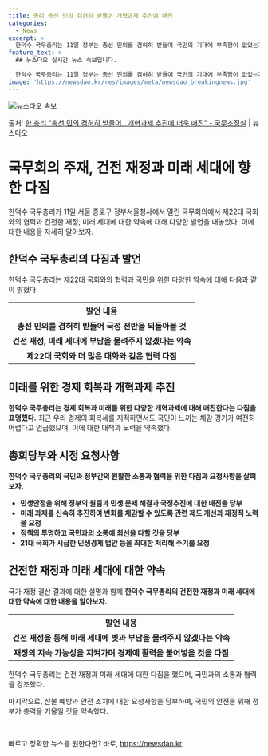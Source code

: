```yaml
---
title: 총리 총선 민의 겸허히 받들어 개혁과제 추진에 매진
categories:
  - News
excerpt: >
  한덕수 국무총리는 11일 정부는 총선 민의를 겸허히 받들어 국민의 기대에 부족함이 없었는지 국정 전반을 되돌…
feature_text: >
  ## 뉴스다오 실시간 뉴스 속보입니다.

  한덕수 국무총리는 11일 정부는 총선 민의를 겸허히 받들어 국민의 기대에 부족함이 없었는지 국정 전반을 되돌…
image: 'https://newsdao.kr/res/images/meta/newsdao_breakingnews.jpg'
---
```


![뉴스다오 속보](https://newsdao.kr/res/images/meta/newsdao_breakingnews.jpg)

<p>출처: <a href="https://newsdao.kr/3568" rel="dofollow">한 총리 “총선 민의 겸허히 받들어…개혁과제 추진에 더욱 매진” - 국무조정실</a> | 뉴스다오</p>

<h1 data-ke-size="size26">국무회의 주재, 건전 재정과 미래 세대에 향한 다짐</h1>
<p data-ke-size="size16">한덕수 국무총리가 11일 서울 종로구 정부서울청사에서 열린 국무회의에서 제22대 국회와의 협력과 건전한 재정, 미래 세대에 대한 약속에 대해 다양한 발언을 내놓았다. 이에 대한 내용을 자세히 알아보자.</p>

<h2 data-ke-size="size24">한덕수 국무총리의 다짐과 발언</h2>
<p data-ke-size="size16">한덕수 국무총리는 제22대 국회와의 협력과 국민을 위한 다양한 약속에 대해 다음과 같이 밝혔다.</p>

<table>
	<tr>
		<th>발언 내용</th>
	</tr>
	<tr>
		<td style="text-align: center; height: 17px;"><b>총선 민의를 겸허히 받들어 국정 전반을 되돌아볼 것</b></td>
	</tr>
	<tr>
		<td style="text-align: center; height: 17px;"><b>건전 재정, 미래 세대에 부담을 물려주지 않겠다는 약속</b></td>
	</tr>
	<tr>
		<td style="text-align: center; height: 17px;"><b>제22대 국회와 더 많은 대화와 깊은 협력 다짐</b></td>
	</tr>
</table>

<h2 data-ke-size="size24">미래를 위한 경제 회복과 개혁과제 추진</h2>
<p data-ke-size="size16"><b>한덕수 국무총리는 경제 회복과 미래를 위한 다양한 개혁과제에 대해 매진한다는 다짐을 표명했다.</b> 최근 우리 경제의 회복세를 지적하면서도 국민이 느끼는 체감 경기가 여전히 어렵다고 언급했으며, 이에 대한 대책과 노력을 약속했다.</p>

<h2 data-ke-size="size24">총회당부와 시정 요청사항</h2>
<p data-ke-size="size16"><b>한덕수 국무총리의 국민과 정부간의 원활한 소통과 협력을 위한 다짐과 요청사항을 살펴보자.</b></p>
<ul>
	<li><b>민생안정을 위해 정부의 원팀과 민생 문제 해결과 국정추진에 대한 매진을 당부</b></li>
	<li><b>미래 과제를 신속히 추진하여 변화를 체감할 수 있도록 관련 제도 개선과 재정적 노력을 요청</b></li>
	<li><b>정책의 투명하고 국민과의 소통에 최선을 다할 것을 당부</b></li>
	<li><b>21대 국회가 시급한 민생경제 법안 등을 최대한 처리해 주기를 요청</b></li>
</ul>

<h2 data-ke-size="size24">건전한 재정과 미래 세대에 대한 약속</h2>
<p data-ke-size="size16">국가 재정 결산 결과에 대한 설명과 함께 <b>한덕수 국무총리의 건전한 재정과 미래 세대에 대한 약속에 대한 내용을 알아보자.</b></p>

<table>
	<tr>
		<th>발언 내용</th>
	</tr>
	<tr>
		<td style="text-align: center; height: 17px;"><b>건전 재정을 통해 미래 세대에 빚과 부담을 물려주지 않겠다는 약속</b></td>
	</tr>
	<tr>
		<td style="text-align: center; height: 17px;"><b>재정의 지속 가능성을 지켜가며 경제에 활력을 불어넣을 것을 다짐</b></td>
	</tr>
</table>

<p data-ke-size="size16">한덕수 국무총리는 건전 재정과 미래 세대에 대한 다짐을 했으며, 국민과의 소통과 협력을 강조했다.</p>
<p data-ke-size="size16">마지막으로, 산불 예방과 안전 조치에 대한 요청사항을 당부하며, 국민의 안전을 위해 정부가 총력을 기울일 것을 약속했다.</p>

<p data-ke-size="size16">&nbsp;</p> 

빠르고 정확한 뉴스를 원한다면? 바로, <a href="https://newsdao.kr" rel="dofollow">https://newsdao.kr</a>


